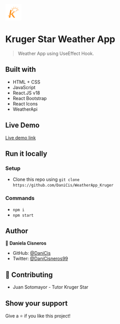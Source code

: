 <img src="./src/assets/kruger-logo.png" height="50px">

# Kruger Star Weather App

> Weather App using UseEffect Hook.

## Built with 

- HTML + CSS
- JavaScript
- React.JS v18
- React Bootstrap
- React Icons
- WeatherApi

## Live Demo

[Live demo link](https://krugerstar-weather-dc.netlify.app/)

## Run it locally

 ### Setup

 - Clone this repo using `git clone https://github.com/DaniCis/WeatherApp_Kruger`

 ### Commands

 - `npm i`
 - `npm start`

## Author

👤 **Daniela Cisneros**

- GitHub: [@DaniCis](https://github.com/DaniCis)
- Twitter: [@DaniCisneros99](https://twitter.com/DaniCisneros99)

## 🤝 Contributing

- Juan Sotomayor - Tutor Kruger Star

## Show your support

Give a ⭐ if you like this project!